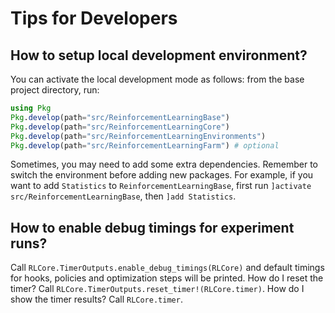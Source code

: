 # Tips for Developers

## How to setup local development environment?

You can activate the local development mode as follows: from the base project directory, run:

```julia
using Pkg
Pkg.develop(path="src/ReinforcementLearningBase")
Pkg.develop(path="src/ReinforcementLearningCore")
Pkg.develop(path="src/ReinforcementLearningEnvironments")
Pkg.develop(path="src/ReinforcementLearningFarm") # optional
```

Sometimes, you may need to add some
extra dependencies. Remember to switch the environment before adding new
packages. For example, if you want to add
`Statistics` to `ReinforcementLearningBase`, first run `]activate
src/ReinforcementLearningBase`, then `]add Statistics`.

## How to enable debug timings for experiment runs?

Call `RLCore.TimerOutputs.enable_debug_timings(RLCore)` and default timings for hooks, policies and optimization steps will be printed. How do I reset the timer? Call `RLCore.TimerOutputs.reset_timer!(RLCore.timer)`. How do I show the timer results? Call `RLCore.timer`.

